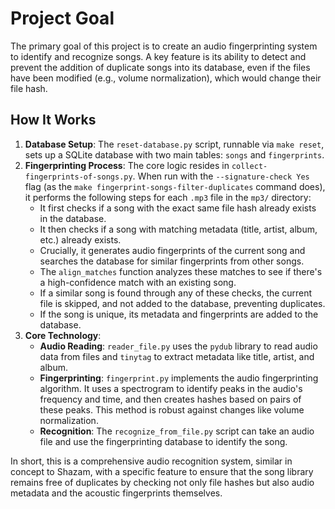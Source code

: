 # Project Goal

The primary goal of this project is to create an audio fingerprinting system to identify and recognize songs. A key feature is its ability to detect and prevent the addition of duplicate songs into its database, even if the files have been modified (e.g., volume normalization), which would change their file hash.

## How It Works

1. **Database Setup**: The `reset-database.py` script, runnable via `make reset`, sets up a SQLite database with two main tables: `songs` and `fingerprints`.
2. **Fingerprinting Process**: The core logic resides in `collect-fingerprints-of-songs.py`. When run with the `--signature-check Yes` flag (as the `make fingerprint-songs-filter-duplicates` command does), it performs the following steps for each `.mp3` file in the `mp3/` directory:
    * It first checks if a song with the exact same file hash already exists in the database.
    * It then checks if a song with matching metadata (title, artist, album, etc.) already exists.
    * Crucially, it generates audio fingerprints of the current song and searches the database for similar fingerprints from other songs.
    * The `align_matches` function analyzes these matches to see if there's a high-confidence match with an existing song.
    * If a similar song is found through any of these checks, the current file is skipped, and not added to the database, preventing duplicates.
    * If the song is unique, its metadata and fingerprints are added to the database.
3. **Core Technology**:
    * **Audio Reading**: `reader_file.py` uses the `pydub` library to read audio data from files and `tinytag` to extract metadata like title, artist, and album.
    * **Fingerprinting**: `fingerprint.py` implements the audio fingerprinting algorithm. It uses a spectrogram to identify peaks in the audio's frequency and time, and then creates hashes based on pairs of these peaks. This method is robust against changes like volume normalization.
    * **Recognition**: The `recognize_from_file.py` script can take an audio file and use the fingerprinting database to identify the song.

In short, this is a comprehensive audio recognition system, similar in concept to Shazam, with a specific feature to ensure that the song library remains free of duplicates by checking not only file hashes but also audio metadata and the acoustic fingerprints themselves.
